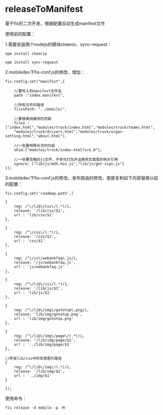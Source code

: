 # releaseToManifest
基于fis的二次开发，根据配置自动生成manifest文件

使用前的配置：

1.需要安装两个nodejs的模块cheerio、sync-request：

	npm install cheerio

	npm install sync-request
   

2.mobiledev下fis-conf.js的修改，增加：

    fis.config.set("manifest",{

		//要写入的manifest文件名
	    path :"index.manifest",  

	    //所有文件的路径
	    filesPath: "../mobile/", 

	    //要做离线缓存的页面
	    files :["index.html","modules/truck/index.html","modules/truck/teams.html",
	    "modules/truck/drivers.html","modules/truck/organ-setting.html","about.html"],

	    //一些要特殊补充的内容
	    shim:["modules/truck/index.html?v=1.0"],

        //一些要忽略的js文件，不参与打包并且移除页面里的相关引用
        ignore: ["lib/js/md5.min.js","lib/js/get-sign.js"]
	});

3.mobiledev下fis-conf.js的修改，发布路由的修改，直接复制如下内容替换以前的配置：

	fis.config.set('roadmap.path',[

    {
        reg: /^\/lib\/css\/(.*)/i,
        release: '/lib/css/$1',
        url : 'lib/css/$1'
    },

    {
        reg: /^\/css\/(.*)/i,
        release: '/css/$1',
        url : 'css/$1'
    },

    {
        reg: /^\/js\/webankfaq\.js/i,
        release: '/js/webankfaq.js',
        url : 'js/webankfaq.js'
    },

    {
        reg: /^\/lib\/js\/(.*)/i,
        release: '/lib/js/$1',
        url : 'lib/js/$1'
    },

    {
        reg: /^\/lib\/img\/gototop\.png/i,
        release: 'lib/img/gototop.png',
        url : 'lib/img/gototop.png'
    },

    {
        reg: /^\/lib\/img\/page\/(.*)/i,
        release: '/lib/img/page/$1',
        url : '../lib/img/page/$1'
    },

    //所有lib/css中的背景图片路径
    {
        reg: /^\/lib\/img\/(.*)/i,
        release: '/lib/img/$1',
        url : '../img/$1'
    }

	]);
	
使用命令：

	fis release -d mobile -p -M 